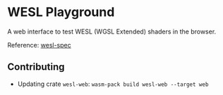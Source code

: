 # WESL Playground

A web interface to test WESL (WGSL Extended) shaders in the browser.

Reference: [wesl-spec](https://github.com/wgsl-tooling-wg/wesl-spec)

## Contributing

* Updating crate `wesl-web`: `wasm-pack build wesl-web --target web`
